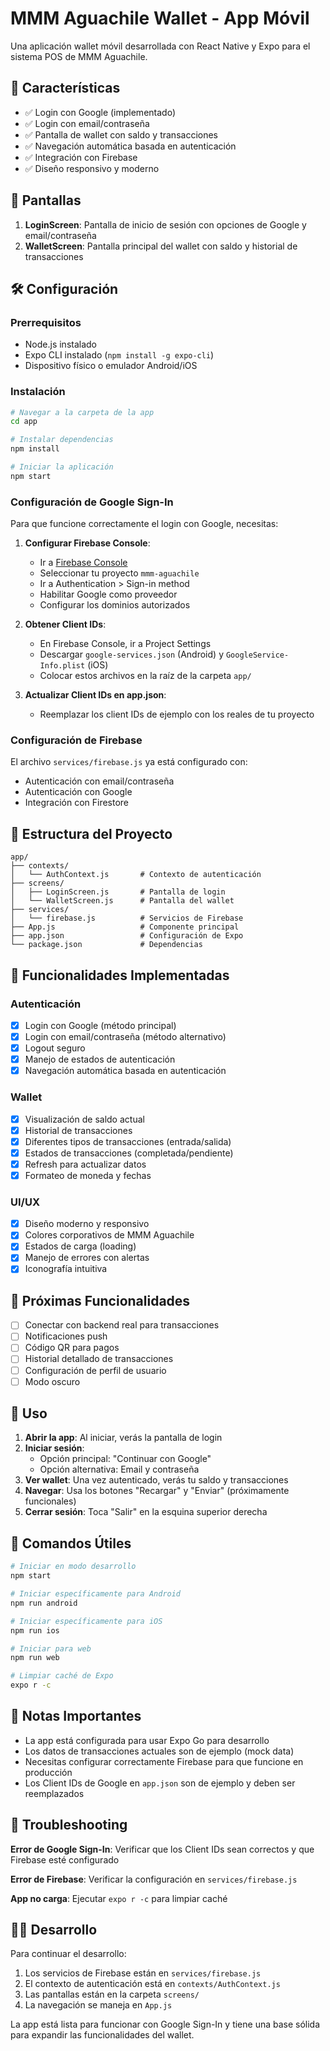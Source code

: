 # MMM Aguachile Wallet - App Móvil

Una aplicación wallet móvil desarrollada con React Native y Expo para el sistema POS de MMM Aguachile.

## 🚀 Características

- ✅ Login con Google (implementado)
- ✅ Login con email/contraseña
- ✅ Pantalla de wallet con saldo y transacciones
- ✅ Navegación automática basada en autenticación
- ✅ Integración con Firebase
- ✅ Diseño responsivo y moderno

## 📱 Pantallas

1. **LoginScreen**: Pantalla de inicio de sesión con opciones de Google y email/contraseña
2. **WalletScreen**: Pantalla principal del wallet con saldo y historial de transacciones

## 🛠️ Configuración

### Prerrequisitos

- Node.js instalado
- Expo CLI instalado (`npm install -g expo-cli`)
- Dispositivo físico o emulador Android/iOS

### Instalación

```bash
# Navegar a la carpeta de la app
cd app

# Instalar dependencias
npm install

# Iniciar la aplicación
npm start
```

### Configuración de Google Sign-In

Para que funcione correctamente el login con Google, necesitas:

1. **Configurar Firebase Console**:
   - Ir a [Firebase Console](https://console.firebase.google.com)
   - Seleccionar tu proyecto `mmm-aguachile`
   - Ir a Authentication > Sign-in method
   - Habilitar Google como proveedor
   - Configurar los dominios autorizados

2. **Obtener Client IDs**:
   - En Firebase Console, ir a Project Settings
   - Descargar `google-services.json` (Android) y `GoogleService-Info.plist` (iOS)
   - Colocar estos archivos en la raíz de la carpeta `app/`

3. **Actualizar Client IDs en app.json**:
   - Reemplazar los client IDs de ejemplo con los reales de tu proyecto

### Configuración de Firebase

El archivo `services/firebase.js` ya está configurado con:
- Autenticación con email/contraseña
- Autenticación con Google
- Integración con Firestore

## 📁 Estructura del Proyecto

```
app/
├── contexts/
│   └── AuthContext.js       # Contexto de autenticación
├── screens/
│   ├── LoginScreen.js       # Pantalla de login
│   └── WalletScreen.js      # Pantalla del wallet
├── services/
│   └── firebase.js          # Servicios de Firebase
├── App.js                   # Componente principal
├── app.json                 # Configuración de Expo
└── package.json             # Dependencias
```

## 🎯 Funcionalidades Implementadas

### Autenticación
- [x] Login con Google (método principal)
- [x] Login con email/contraseña (método alternativo)
- [x] Logout seguro
- [x] Manejo de estados de autenticación
- [x] Navegación automática basada en autenticación

### Wallet
- [x] Visualización de saldo actual
- [x] Historial de transacciones
- [x] Diferentes tipos de transacciones (entrada/salida)
- [x] Estados de transacciones (completada/pendiente)
- [x] Refresh para actualizar datos
- [x] Formateo de moneda y fechas

### UI/UX
- [x] Diseño moderno y responsivo
- [x] Colores corporativos de MMM Aguachile
- [x] Estados de carga (loading)
- [x] Manejo de errores con alertas
- [x] Iconografía intuitiva

## 🔄 Próximas Funcionalidades

- [ ] Conectar con backend real para transacciones
- [ ] Notificaciones push
- [ ] Código QR para pagos
- [ ] Historial detallado de transacciones
- [ ] Configuración de perfil de usuario
- [ ] Modo oscuro

## 🚀 Uso

1. **Abrir la app**: Al iniciar, verás la pantalla de login
2. **Iniciar sesión**: 
   - Opción principal: "Continuar con Google"
   - Opción alternativa: Email y contraseña
3. **Ver wallet**: Una vez autenticado, verás tu saldo y transacciones
4. **Navegar**: Usa los botones "Recargar" y "Enviar" (próximamente funcionales)
5. **Cerrar sesión**: Toca "Salir" en la esquina superior derecha

## 🔧 Comandos Útiles

```bash
# Iniciar en modo desarrollo
npm start

# Iniciar específicamente para Android
npm run android

# Iniciar específicamente para iOS
npm run ios

# Iniciar para web
npm run web

# Limpiar caché de Expo
expo r -c
```

## 📝 Notas Importantes

- La app está configurada para usar Expo Go para desarrollo
- Los datos de transacciones actuales son de ejemplo (mock data)
- Necesitas configurar correctamente Firebase para que funcione en producción
- Los Client IDs de Google en `app.json` son de ejemplo y deben ser reemplazados

## 🐛 Troubleshooting

**Error de Google Sign-In**: Verificar que los Client IDs sean correctos y que Firebase esté configurado

**Error de Firebase**: Verificar la configuración en `services/firebase.js`

**App no carga**: Ejecutar `expo r -c` para limpiar caché

## 👨‍💻 Desarrollo

Para continuar el desarrollo:

1. Los servicios de Firebase están en `services/firebase.js`
2. El contexto de autenticación está en `contexts/AuthContext.js`
3. Las pantallas están en la carpeta `screens/`
4. La navegación se maneja en `App.js`

La app está lista para funcionar con Google Sign-In y tiene una base sólida para expandir las funcionalidades del wallet.